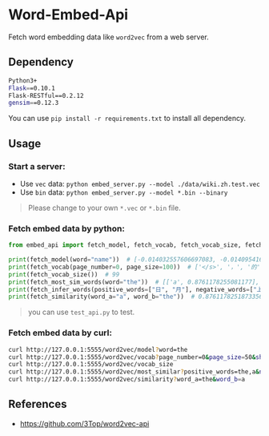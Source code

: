 # Word-Embed-Api

Fetch word embedding data like `word2vec` from a web server.  

## Dependency

```bash
Python3+
Flask==0.10.1
Flask-RESTful==0.2.12
gensim==0.12.3
```
You can use `pip install -r requirements.txt` to install all dependency.

## Usage

### Start a server:

- Use `vec` data: `python embed_server.py --model ./data/wiki.zh.test.vec`
- Use `bin` data: `python embed_server.py --model *.bin --binary`

 > Please change to your own `*.vec` or `*.bin` file.

### Fetch embed data by python:

```python
from embed_api import fetch_model, fetch_vocab, fetch_vocab_size, fetch_most_sim_words, fetch_infer_words, fetch_similarity

print(fetch_model(word="name"))  # [-0.014032557606697083, -0.01409541629254818,...]
print(fetch_vocab(page_number=0, page_size=100))  # ['</s>', '，', '的', ...]
print(fetch_vocab_size())  # 99
print(fetch_most_sim_words(word="the"))  # [['a', 0.8761178255081177], ['e', 0.8689581751823425], ...]
print(fetch_infer_words(positive_words=["日", "月"], negative_words=["上"]))  # [['年', 0.8870731592178345], ...]
print(fetch_similarity(word_a="a", word_b="the"))  # 0.8761178251873356
```
> you can use `test_api.py` to test.

### Fetch embed data by curl:
```bash
curl http://127.0.0.1:5555/word2vec/model?word=the
curl http://127.0.0.1:5555/word2vec/vocab?page_number=0&page_size=50&shuffle=False
curl http://127.0.0.1:5555/word2vec/vocab_size
curl http://127.0.0.1:5555/word2vec/most_similar?positive_words=the,a&negative_words=an&topn=5
curl http://127.0.0.1:5555/word2vec/similarity?word_a=the&word_b=a
```

## References

- https://github.com/3Top/word2vec-api